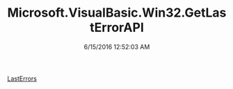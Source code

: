 ﻿---
title: Microsoft.VisualBasic.Win32.GetLastErrorAPI
date: 6/15/2016 12:52:03 AM
---

[LastErrors](T-Microsoft.VisualBasic.Win32.GetLastErrorAPI.LastErrors.html)

